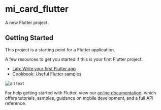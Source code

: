 # mi_card_flutter

A new Flutter project.

## Getting Started

This project is a starting point for a Flutter application.

A few resources to get you started if this is your first Flutter project:

- [Lab: Write your first Flutter app](https://flutter.dev/docs/get-started/codelab)
- [Cookbook: Useful Flutter samples](https://flutter.dev/docs/cookbook)

![alt text](https://i.postimg.cc/T1Yyrx4c/Simulator-Screen-Shot-i-Phone-12-Pro-2020-11-21-at-18-54-50.png)

For help getting started with Flutter, view our
[online documentation](https://flutter.dev/docs), which offers tutorials,
samples, guidance on mobile development, and a full API reference.
